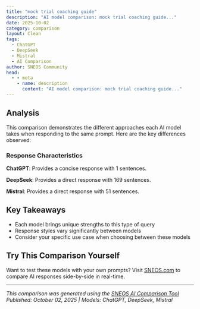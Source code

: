 ```yaml
---
title: "mock trial coaching guide"
description: "AI model comparison: mock trial coaching guide..."
date: 2025-10-02
category: comparison
layout: Clean
tags:
  - ChatGPT
  - DeepSeek
  - Mistral
  - AI Comparison
author: SNEOS Community
head:
  - - meta
    - name: description
      content: "AI model comparison: mock trial coaching guide..."
---
```


<ChatComparison
  title="mock trial coaching guide"
  prompt="mock trial coaching guide"
  :responses='{
    "ChatGPT": "Sure! Here&#39;s a comprehensive guide for coaching a mock trial team, tailored for coaches who wish to mentor students effectively and prepare them for competition.\n\n### Mock Trial Coaching Guide\n\n#### 1. **Understand the Basics of Mock Trial**\n\n- **Purpose:** Mock trial simulates real courtroom procedures, allowing students to understand legal processes, develop critical thinking, public speaking, and teamwork skills.\n- **Structure:** Familiarize yourself with the basic structure of a mock trial, including opening statements, witness examinations (direct and cross), closing arguments, and the roles of witnesses, attorneys, and the judge.\n\n#### 2. **Know the Rules and Format**\n\n- **Rules of the Competition:** Ensure you have a solid understanding of the specific rules governing the competition your team will participate in, including time limits, scoring criteria, and courtroom decorum.\n- **Case Materials:** Review case materials thoroughly, including charges, evidence, witness affidavits, and any relevant laws or statutes.\n\n#### 3. **Team Organization**\n\n- **Roles:** Assign roles to each team member, including lead attorney, co-counsel, witnesses, and alternates. Rotate roles during practice to develop versatility.\n- **Team Meetings:** Schedule regular practices and meetings to discuss strategies, practice presentations, and provide feedback.\n\n#### 4. **Coaching Techniques**\n\n- **Clear Communication:** Foster an open environment. Encourage team members to ask questions and express concerns.\n- **Constructive Feedback:** Provide specific, actionable feedback after practices and performances, focusing on strengths as well as areas for improvement.\n- **Encourage Teamwork:** Promote collaboration among team members. Emphasize the importance of trust and support within the team.\n\n#### 5. **Preparation Strategies**\n\n- **Research:** Guide students in understanding legal principles, case backgrounds, and the importance of various evidence types. Encourage independent research on legal precedents and trial techniques.\n- **Practice Sessions:** Conduct thorough practice sessions that simulate the actual trial experience, including courtroom setup and decorum.\n- **Mock Trials:** Host mock trials among team members or with other teams to practice and refine skills.\n\n#### 6. **Witness Preparation**\n\n- **Witness Roles:** Ensure witnesses know their affidavits and can answer questions effectively and convincingly, maintaining credibility.\n- **Character Development:** Help witnesses understand their characters, motivations, and background to portray them convincingly.\n\n#### 7. **Argument and Strategy Development**\n\n- **Opening Statements:** Coach students on crafting clear, persuasive opening statements that outline the case theory.\n- **Examination Techniques:** Teach examination techniques for both direct and cross-examination. Focus on developing questions that elicit relevant information and challenge the opposing side’s case.\n- **Closing Arguments:** Train students to create impactful closing arguments that summarize case points and reinforce their theory of the case.\n\n#### 8. **Public Speaking and Presentation Skills**\n\n- **Delivery:** Emphasize the importance of clear articulation, eye contact, and confident body language.\n- **Practice:** Conduct exercises to enhance public speaking skills, such as impromptu speaking, and visibly practicing courtroom delivery.\n\n#### 9. **Handling Questions and Objections**\n\n- **Objections:** Teach students common objections (e.g., hearsay, relevance) and proper courtroom language for objections.\n- **Rebuttals:** Train students on how to handle objections and effectively rebut opposing arguments during the trial.\n\n#### 10. **Post-Trial Reflection**\n\n- **Debrief:** After each mock trial or competition, facilitate a debrief session to discuss what went well, what could improve, and how to apply lessons learned moving forward.\n- **Celebrate Successes:** Acknowledge hard work and successes, no matter how small, to boost team morale and motivation.\n\n#### 11. **Crisis Management**\n\n- **Handling Stress:** Prepare students for the high-pressure environment of competition. Discuss strategies for managing nerves and maintaining composure.\n- **Adaptability:** Encourage flexibility and adaptability in responding to unexpected developments during trials.\n\n#### 12. **Resources and Continuous Improvement**\n\n- **Legal Resources:** Share books, websites, articles, and other materials related to trial law, public speaking, and competitive mock trial strategies.\n- **Networking:** Encourage participation in workshops, seminars, or coaching clinics for ongoing development.\n\n### Conclusion\n\nCoaching a mock trial team is a rewarding experience that not only teaches students about the legal system but also develops their confidence, critical thinking, and public speaking abilities. By fostering a supportive environment and providing clear guidance, you can help your team succeed both in competitions and in their future endeavors. Good luck with your mock trial season!",
    "DeepSeek": "Of course. Here is a comprehensive Mock Trial Coaching Guide, designed to take a team from foundational principles to advanced competitive strategies.\n\nThis guide is structured in a logical progression, from overall philosophy to specific role responsibilities.\n\n---\n\n### **The Mock Trial Coaching Guide: Building Champions**\n\n#### **Part 1: The Coaching Philosophy \u0026 Season Structure**\n\n**A. The Coach\u0027s Mindset:**\n*   **You are a Facilitator, not a Lecturer.** Your goal is to draw out the best in your students. Ask guiding questions instead of giving direct answers.\n*   **Focus on Process over Product.** The skills they learn (critical thinking, public speaking, resilience) are more important than the trophy.\n*   **Create a Safe-to-Fail Environment.** Students must feel comfortable making mistakes in practice to excel at competition.\n*   **Develop Student Leaders.** Empower your captains and veterans to lead warm-ups, run drills, and provide peer feedback.\n\n**B. Season Timeline:**\n1.  **Pre-Season (1-2 months before case release):** Focus on core skills. Teach the rules of evidence, how to object, how to write a direct and cross, and basic public speaking.\n2.  **Case Release \u0026 Team Formation (Week 1):** Dissect the case materials. Assign roles (attorneys/witnesses) based on student skills and interests. Begin case theory development.\n3.  **The Building Phase (Weeks 2-4):** Students write their first drafts of openings, directs, crosses, and closings. Hold regular practices for script review and basic performance.\n4.  **The Refinement Phase (Weeks 5-7):** Move from scripts to outlines. Introduce objections and argumentation. Conduct full scrimmages and invite outside observers (real lawyers, judges) for feedback.\n5.  **Competition Phase (Week 8\u002B):** Polish, memorize, and practice under pressure. Focus on mental preparation and adaptability.\n\n---\n\n#### **Part 2: The Foundation - Case Theory \u0026 Theme**\n\nBefore a single word is written, the team must agree on the core of the case.\n\n*   **Case Theory:** The logical, factual story of what happened. It must be consistent, plausible, and based on the admitted facts. For the prosecution/plaintiff: \u0022Why our side must win.\u0022 For the defense: \u0022Why the other side has not met its burden.\u0022\n*   **Theme:** The emotional, moral, or simple hook of your case. It\u0027s the 1-2 sentence soundbite that makes the case relatable and memorable.\n    *   *Example (Prosecution):* \u0022This is a case about a promise broken and a trust betrayed.\u0022\n    *   *Example (Defense):* \u0022This is a rush to judgment, where the police ignored the facts to pin a crime on an easy target.\u0022\n\n**Drill:** Have the entire team brainstorm the theory and theme for both sides of the case. Everyone must be able to articulate it.\n\n---\n\n#### **Part 3: Role-Specific Coaching**\n\n**A. Direct Examining Attorney:**\n*   **Goal:** Elicit a clear, persuasive story from your witness.\n*   **Coaching Points:**\n    *   **Use Open-Ended Questions:** Start with Who, What, Where, When, Why, How. (\u0022What did you see next?\u0022)\n    *   **Practice Phrasing:** Questions should be short, clear, and lead the witness through the story chronologically.\n    *   **No Leading Questions!** (On direct examination)\n    *   **Incorporating Exhibits:** Practice the formal process: \u0022I now ask the clerk to mark this as Prosecution Exhibit 1.\u0022 ... \u0022Your Honor, we move Exhibit 1 into evidence.\u0022 ... \u0022May I approach the witness?\u0022\n*   **Common Mistake:** Asking compound questions or narrating the story for the witness.\n\n**B. Cross-Examining Attorney:**\n*   **Goal:** To undermine the opposing witness\u0027s credibility and elicit facts that support your theory of the case.\n*   **Coaching Points:**\n    *   **Leading Questions Only!** You must control the witness. The answer should be \u0022Yes\u0022 or \u0022No.\u0022\n    *   **The \u0022Three C\u0027s\u0022:** Be **Clear**, **Concise**, and in **Control**.\n    *   **One New Fact Per Question:** \u0022You were at the park on Tuesday?\u0022 (Yes) \u0022You were wearing a red jacket?\u0022 (Yes).\n    *   **Know When to Stop:** The classic mistake is one question too many. Get your points and sit down.\n*   **Drill:** \u0022The Pinpoint Cross.\u0022 Give an attorney 3 specific facts they must get from a witness in under 2 minutes.\n\n**C. Witnesses:**\n*   **Goal:** To embody a character and deliver testimony credibly and consistently.\n*   **Coaching Points:**\n    *   **Know the Affidavit:** They must know their statement inside and out. They can\u0027t testify to anything not in the official record.\n    *   **Develop a Character:** Give the witness a motivation, a personality. How do they speak? How do they carry themselves?\n    *   **Direct Examination:** Be a \u0022friendly\u0022 witness for your attorney. Elaborate, tell the story.\n    *   **Cross Examination:** Be a \u0022hostile\u0022 witness for the other side. Only answer the exact question asked. Do not volunteer information. It\u0027s okay to say \u0022I don\u0027t know\u0022 or \u0022I don\u0027t remember.\u0022\n*   **Drill:** \u0022The Grilling.\u0022 Have an attorney rapid-fire questions at a witness to practice staying calm and on-script under pressure.\n\n**D. Opening Statement \u0026 Closing Argument Attorneys:**\n*   **Goal:** To frame the case (opening) and persuade the judge/jury why you win (closing).\n*   **Coaching Points:**\n    *   **Storytelling:** This is not a dry recitation of facts. Weave the evidence into a compelling narrative.\n    *   **Signposting:** \u0022We will prove three things...\u0022 and then prove those three things.\n    *   **No Argument in Opening:** An opening is a preview of the evidence. A closing is where you argue the inferences from that evidence.\n    *   **Use the Theme:** Start and end with your powerful theme.\n*   **Drill:** \u0022The Elevator Pitch.\u0022 Can the student deliver the core of their opening or closing in 60 seconds?\n\n---\n\n#### **Part 4: Mastering Objections \u0026 Procedure**\n\n**A. The Core Objections:**\nFocus on a handful of the most common objections first.\n1.  **Relevance:** Is the evidence related to the case?\n2.  **Hearsay:** An out-of-court statement offered for the truth of the matter.\n3.  **Leading Question:** (On direct examination)\n4.  **Lack of Foundation:** Has the witness been properly qualified to answer?\n5.  **Speculation/Narrative:** The witness is guessing or telling a long, uncontrolled story.\n6.  **Non-Responsive Answer:** (Witness doesn\u0027t answer the question asked).\n\n**B. The Objection Drill:**\n1.  **Stand Up:** \u0022Objection, Your Honor.\u0022\n2.  **State the Grounds:** \u0022...on the basis of hearsay.\u0022\n3.  **Wait for the Judge:** The judge will ask, \u0022Counselor, what is your response?\u0022\n4.  **Argument (if needed):** Briefly argue why the objection should be sustained or overruled.\n5.  **The Ruling:** \u0022Sustained\u0022 or \u0022Overruled.\u0022 Accept the ruling gracefully and move on.\n\n**C. Courtroom Procedure \u0026 Etiquette:**\n*   How and when to approach the bench.\n*   How to enter an exhibit into evidence.\n*   Proper titles (\u0022Your Honor,\u0022 \u0022Opposing Counsel\u0022).\n*   Professional demeanor at all times.\n\n---\n\n#### **Part 5: Practice \u0026 Feedback**\n\n**A. Effective Practice Structure (2-hour session):**\n1.  **Warm-Up (10 min):** Vocal exercises, posture checks, relaxation techniques.\n2.  **Skill Drill (20 min):** e.g., Objection drills, exhibit practice, or character work.\n3.  **Run-Through (60 min):** A full round, or focused sections (e.g., just directs and crosses).\n4.  **Feedback \u0026 Notes (30 min):** The most critical part.\n\n**B. The Art of Giving Feedback:**\nUse the \u0022Feedback Sandwich\u0022:\n1.  **Praise:** Start with what they did well. (\u0022Your tone on cross was perfectly controlled.\u0022)\n2.  **Constructive Criticism:** Identify 1-2 specific areas for improvement. (\u0022On your next direct, try to use more open-ended questions to let the witness tell the story.\u0022)\n3.  **Encouragement:** End on a positive, forward-looking note. (\u0022Keep up that great energy, and with that one adjustment, it will be even more powerful.\u0022)\n\n**C. Scrimmages:**\nRun full practice trials as often as possible. Record them. Have students watch themselves. Invite guest attorneys and judges to provide a fresh perspective and simulate the pressure of a real competition.\n\n---\n\n#### **Part 6: Tournament Preparation**\n\n*   **The Pre-Trial Meeting:** Discuss logistics, opponents, and mental readiness.\n*   **The \u0022Scouting\u0022 Mindset:** Teach students to be adaptable. The first round is often a surprise. How will they adjust their strategy?\n*   **Post-Trial Debriefs:** Win or lose, always debrief. What worked? What didn\u0027t? What did we learn from the other team?\n*   **Sportsmanship:** Emphasize that they are representatives of their school. Respect the judges, clerks",
    "Mistral": "Creating a mock trial coaching guide involves several key components to ensure that participants are well-prepared and understand the legal process. Here\u2019s a comprehensive guide to help you coach a mock trial team effectively:\n\n### 1. **Understanding the Case**\n   - **Read the Case Materials:** Ensure all team members thoroughly read and understand the case materials, including the complaint, witness statements, exhibits, and any relevant legal documents.\n   - **Identify Key Issues:** Highlight the main legal issues and points of contention in the case.\n   - **Develop a Theory of the Case:** Create a coherent narrative that explains why your side should win.\n\n### 2. **Team Roles and Responsibilities**\n   - **Attorneys:** Assign roles such as opening and closing statements, direct and cross-examinations, and objections.\n   - **Witnesses:** Assign roles for each witness and ensure they understand their character and testimony.\n   - **Support Roles:** Assign roles for timekeeping, note-taking, and managing exhibits.\n\n### 3. **Preparing Opening and Closing Statements**\n   - **Opening Statement:**\n     - **Purpose:** Introduce the case, outline the key issues, and present the theory of the case.\n     - **Structure:** Begin with a strong introduction, outline the facts, and conclude with a clear statement of what you will prove.\n   - **Closing Statement:**\n     - **Purpose:** Summarize the evidence presented, address any weaknesses in your case, and reinforce your theory.\n     - **Structure:** Recap the key points, address the opposing side\u2019s arguments, and conclude with a strong call to action.\n\n### 4. **Direct and Cross-Examinations**\n   - **Direct Examination:**\n     - **Purpose:** Elicit testimony from your witnesses to support your case.\n     - **Techniques:** Use open-ended questions, avoid leading questions, and ensure the testimony is clear and concise.\n   - **Cross-Examination:**\n     - **Purpose:** Challenge the opposing side\u2019s witnesses and expose weaknesses in their testimony.\n     - **Techniques:** Use leading questions, focus on inconsistencies, and avoid asking questions you don\u2019t know the answer to.\n\n### 5. **Handling Objections**\n   - **Common Objections:**\n     - **Hearsay:** Statements made out of court offered to prove the truth of their contents.\n     - **Leading Questions:** Questions that suggest the answer.\n     - **Relevance:** Information that is not relevant to the case.\n   - **Making and Responding to Objections:**\n     - **Making Objections:** Be clear and concise, state the legal basis for the objection.\n     - **Responding to Objections:** Be prepared to argue why the evidence is admissible.\n\n### 6. **Witness Preparation**\n   - **Character Development:** Ensure witnesses understand their character\u2019s background, motivations, and demeanor.\n   - **Testimony Practice:** Conduct multiple practice sessions to refine testimony and ensure consistency.\n   - **Handling Cross-Examination:** Prepare witnesses for potential cross-examination questions and how to respond effectively.\n\n### 7. **Evidence Management**\n   - **Organizing Exhibits:** Ensure all exhibits are clearly labeled and organized.\n   - **Presenting Evidence:** Practice presenting exhibits during direct and cross-examinations.\n   - **Admissibility:** Understand the rules of evidence and be prepared to argue for the admissibility of your exhibits.\n\n### 8. **Practice and Feedback**\n   - **Mock Trials:** Conduct multiple mock trials to practice all aspects of the case.\n   - **Feedback Sessions:** Provide constructive feedback after each practice session to improve performance.\n   - **Video Review:** Record practice sessions and review them to identify areas for improvement.\n\n### 9. **Legal Research and Strategy**\n   - **Legal Research:** Conduct thorough legal research to understand the applicable laws and precedents.\n   - **Strategy Development:** Develop a comprehensive strategy for presenting your case, including the order of witnesses and the use of exhibits.\n\n### 10. **Ethics and Professionalism**\n   - **Ethical Conduct:** Ensure all team members understand and adhere to ethical guidelines.\n   - **Professionalism:** Emphasize the importance of professional behavior, including dress code, courtroom etiquette, and respectful communication.\n\n### 11. **Final Preparations**\n   - **Review and Refine:** Conduct a final review of all case materials, witness statements, and exhibits.\n   - **Mental Preparation:** Ensure team members are mentally prepared and confident in their roles.\n   - **Logistics:** Plan for logistics such as transportation, courtroom setup, and any necessary equipment.\n\n### 12. **Post-Trial Review**\n   - **Debriefing:** Conduct a debriefing session after the trial to discuss what went well and areas for improvement.\n   - **Future Planning:** Use the experience to plan for future competitions and improve overall performance.\n\nBy following this guide, you can effectively coach a mock trial team to success, ensuring they are well-prepared, confident, and knowledgeable about the legal process."
  }'
  published-date="02:59"
/>

## Analysis

This comparison demonstrates the different approaches each AI model takes when responding to the same prompt. Here are the key differences observed:

### Response Characteristics

**ChatGPT**: Provides a concise response with 1 sentences. 

**DeepSeek**: Provides a direct response with 169 sentences. 

**Mistral**: Provides a direct response with 51 sentences. 

## Key Takeaways

- Each model brings unique strengths to this type of query
- Response styles vary significantly between models
- Consider your specific use case when choosing between these models

## Try This Comparison Yourself

Want to test these models with your own prompts? Visit [SNEOS.com](https://sneos.com) to compare AI responses side-by-side in real-time.

---

*This comparison was generated using the [SNEOS AI Comparison Tool](https://sneos.com)*
*Published: October 02, 2025 | Models: ChatGPT, DeepSeek, Mistral*
